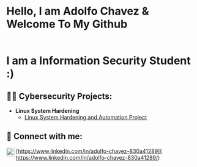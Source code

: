 
<h1>Hello, I am Adolfo Chavez & Welcome To My Github
  
  <br> I am a Information Security Student  :) 
  


<h2>👨‍💻 Cybersecurity Projects:</h2>

- <b>Linux System Hardening </b>
  - [Linux System Hardening and Automation Project](https://github.com/Kushalchemy/Linux-System-Hardening-Project)



<h2> 🤳 Connect with me:</h2>


[<img align="left" alt="JoshMadakor | LinkedIn" width="22px" src="https://cdn.jsdelivr.net/npm/simple-icons@v3/icons/linkedin.svg" />][linkedin]

[linkedin]: https://www.linkedin.com/in/adolfo-chavez-830a41289/
<b> </b>

[https://www.linkedin.com/in/adolfo-chavez-830a41289]( https://www.linkedin.com/in/adolfo-chavez-830a41289/)


